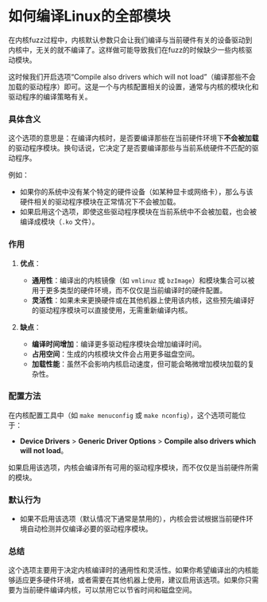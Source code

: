 # 如何编译Linux的全部模块

在内核fuzz过程中，内核默认参数只会让我们编译与当前硬件有关的设备驱动到内核中，无关的就不编译了。这样做可能导致我们在fuzz的时候缺少一些内核驱动模块。

这时候我们开启选项“Compile also drivers which will not load”（编译那些不会加载的驱动程序）即可。这是一个与内核配置相关的设置，通常与内核的模块化和驱动程序的编译策略有关。

### 具体含义
这个选项的意思是：在编译内核时，是否要编译那些在当前硬件环境下**不会被加载**的驱动程序模块。换句话说，它决定了是否要编译那些与当前系统硬件不匹配的驱动程序。

例如：
- 如果你的系统中没有某个特定的硬件设备（如某种显卡或网络卡），那么与该硬件相关的驱动程序模块在正常情况下不会被加载。
- 如果启用这个选项，即使这些驱动程序模块在当前系统中不会被加载，也会被编译成模块（`.ko` 文件）。

### 作用
1. **优点**：
   - **通用性**：编译出的内核镜像（如 `vmlinuz` 或 `bzImage`）和模块集合可以被用于更多类型的硬件环境，而不仅仅是当前编译时的硬件配置。
   - **灵活性**：如果未来更换硬件或在其他机器上使用该内核，这些预先编译好的驱动程序模块可以直接使用，无需重新编译内核。

2. **缺点**：
   - **编译时间增加**：编译更多驱动程序模块会增加编译时间。
   - **占用空间**：生成的内核模块文件会占用更多磁盘空间。
   - **加载性能**：虽然不会影响内核启动速度，但可能会略微增加模块加载的复杂性。

### 配置方法
在内核配置工具中（如 `make menuconfig` 或 `make nconfig`），这个选项可能位于：
- **Device Drivers** > **Generic Driver Options** > **Compile also drivers which will not load**。

如果启用该选项，内核会编译所有可用的驱动程序模块，而不仅仅是当前硬件所需的模块。

### 默认行为
- 如果不启用该选项（默认情况下通常是禁用的），内核会尝试根据当前硬件环境自动检测并仅编译必要的驱动程序模块。

### 总结
这个选项主要用于决定内核编译时的通用性和灵活性。如果你希望编译出的内核能够适应更多硬件环境，或者需要在其他机器上使用，建议启用该选项。如果你只需要为当前硬件编译内核，可以禁用它以节省时间和磁盘空间。